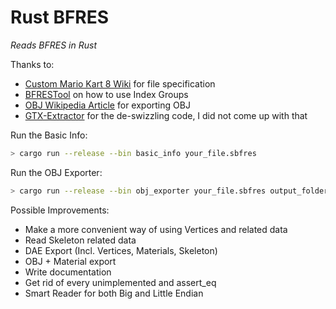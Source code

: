 # Rust BFRES

*Reads BFRES in Rust*

Thanks to:

* [Custom Mario Kart 8 Wiki](http://mk8.tockdom.com/wiki/BFRES_(File_Format)) for file specification
* [BFRESTool](https://github.com/aboood40091/BFRES-Tool) on how to use Index Groups
* [OBJ Wikipedia Article](https://en.wikipedia.org/wiki/Wavefront_.obj_file) for exporting OBJ
* [GTX-Extractor](https://github.com/aboood40091/GTX-Extractor) for the de-swizzling code, I did not come up with that

Run the Basic Info:

``` sh
> cargo run --release --bin basic_info your_file.sbfres
```

Run the OBJ Exporter:

``` sh
> cargo run --release --bin obj_exporter your_file.sbfres output_folder
```

Possible Improvements:

* Make a more convenient way of using Vertices and related data
* Read Skeleton related data
* DAE Export (Incl. Vertices, Materials, Skeleton)
* OBJ + Material export
* Write documentation
* Get rid of every unimplemented and assert_eq
* Smart Reader for both Big and Little Endian